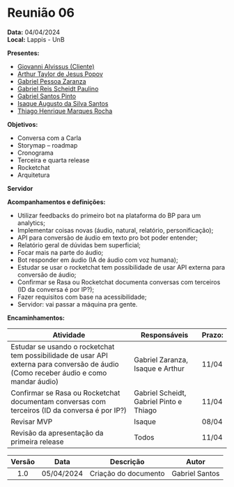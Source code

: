# Reunião 06

**Data:** 04/04/2024  
**Local:** Lappis - UnB  

**Presentes:**   
- [Giovanni Alvissus (Cliente)](https://github.com/giovanni1106)  
- [Arthur Taylor de Jesus Popov](https://github.com/Eruel6)  
- [Gabriel Pessoa Zaranza](https://github.com/GZaranza)  
- [Gabriel Reis Scheidt Paulino](https://github.com/Gxaite)  
- [Gabriel Santos Pinto](https://github.com/GabrielSPinto)  
- [Isaque Augusto da Silva Santos](https://github.com/seraphritt)  
- [Thiago Henrique Marques Rocha](https://github.com/ThiagoMarquesAeroespacial)  

**Objetivos:**  
- Conversa com a Carla  
- Storymap – roadmap  
- Cronograma  
- Terceira e quarta release  
- Rocketchat  
- Arquitetura  

**Servidor**  

**Acompanhamentos e definições:**  

- Utilizar feedbacks do primeiro bot na plataforma do BP para um analytics;  
- Implementar coisas novas (áudio, natural, relatório, personificação);  
- API para conversão de áudio em texto pro bot poder entender;  
- Relatório geral de dúvidas bem superficial;  
- Focar mais na parte do áudio;  
- Bot responder em áudio (IA de áudio com voz humana);  
- Estudar se usar o rocketchat tem possibilidade de usar API externa para conversão de áudio;  
- Confirmar se Rasa ou Rocketchat documenta conversas com terceiros (ID da conversa é por IP?);  
- Fazer requisitos com base na acessibilidade;  
- Servidor: vai passar a máquina pra gente.  

**Encaminhamentos:**  

| Atividade                                                                              | Responsáveis                               | Prazo: |
|----------------------------------------------------------------------------------------|--------------------------------------------|--------|
| Estudar se usando o rocketchat tem possibilidade de usar API externa para conversão de áudio (Como receber áudio e como mandar áudio)               | Gabriel Zaranza, Isaque e Arthur          | 11/04  |
| Confirmar se Rasa ou Rocketchat documentam conversas com terceiros (ID da conversa é por IP?) | Gabriel Scheidt, Gabriel Pinto e Thiago | 11/04  |
| Revisar MVP                                                                            | Isaque                                     | 08/04  |
| Revisão da apresentação da primeira release                                           | Todos                                      | 11/04  |

| Versão |    Data    |                       Descrição                       |      Autor       |
| :----: | :--------: | :---------------------------------------------------: | :--------------: |
|  1.0   | 05/04/2024 |           Criação do documento                        |  Gabriel Santos  |